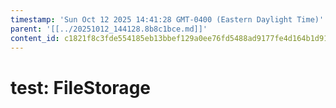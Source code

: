 ```yaml
---
timestamp: 'Sun Oct 12 2025 14:41:28 GMT-0400 (Eastern Daylight Time)'
parent: '[[../20251012_144128.8b8c1bce.md]]'
content_id: c1821f8c3fde554185eb13bbef129a0ee76fd5488ad9177fe4d164b1d91c84ba
---
```


# test: FileStorage
